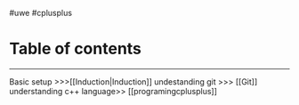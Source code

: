 #uwe #cplusplus 
# Table of contents
---
Basic setup >>>[[Induction|Induction]]
undestanding git >>> [[Git]]
understanding c++ language>> [[programingcplusplus]]